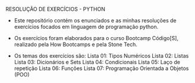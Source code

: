 RESOLUÇÃO DE EXERCÍCIOS - PYTHON

* Este repositório contém os enunciados e as minhas resoluções 
de exercícios focados em linguagem de programação python.

* Os exercícios foram elaborados para o curso Bootcamp Código[S],
realizado pela How Bootcamps e pela Stone Tech.

* Os temas dos exercícios são:
Lista 01: Tipos Numéricos
Lista 02: Listas
Lista 03: Dicionários e Sets
Lista 04: Condicionais
Lista 05: Laço de repetição
Lista 06: Funções
Lista 07: Programação Orientada a Objetos (POO)
